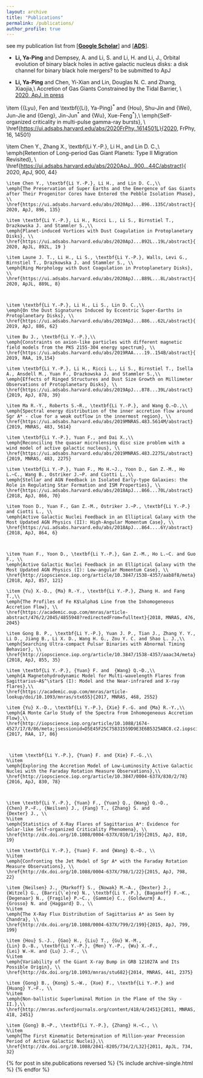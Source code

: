 ```yaml
---
layout: archive
title: "Publications"
permalink: /publications/
author_profile: true
---
```



see my publication list from [\[**Google Scholar**\]](https://scholar.google.com/citations?user=bGL6kUQAAAAJ&hl=en)
and [\[**ADS**\]](https://ui.adsabs.harvard.edu/user/libraries/PkFi6jPtRS-1GXEa9ugtGg).<br/>

* **Li, Ya-Ping** and Dempsey, A. and Li, S. and Li, H. and Li, J.,
    Orbital evolution of binary black holes in active galactic nucleus disks: a disk channel for binary black hole mergers? to be submitted to ApJ

* **Li, Ya-Ping** and Chen, Yi-Xian and Lin, Douglas N. C. and Zhang, Xiaojia,\\
    Accretion of Gas Giants Constrained by the Tidal Barrier, \\
    [2020, ApJ, in press](https://ui.adsabs.harvard.edu/abs/2020arXiv201102869L)

\item {{Lyu}, Fen and \textbf{{Li}, Ya-Ping}$^*$ and {Hou}, Shu-Jin and {Wei}, Jun-Jie and
         {Geng}, Jin-Jun$^*$ and {Wu}, Xue-Feng$^*$},\\
    \emph{Self-organized criticality in multi-pulse gamma-ray bursts}, \\
    \href{https://ui.adsabs.harvard.edu/abs/2020FrPhy..1614501L}{2020, FrPhy, 16, 14501}

\item Chen Y., Zhang X., \textbf{Li Y.-P.}, Li H., and Lin D. C.,\\
    \emph{Retention of Long-period Gas Giant Planets: Type II Migration Revisited}, \\
    \href{https://ui.adsabs.harvard.edu/abs/2020ApJ...900...44C/abstract}{ 2020, ApJ, 900, 44}
    
    \item Chen Y., \textbf{Li Y.-P.}, Li H., and Lin D. C.,\\
    \emph{The Preservation of Super Earths and the Emergence of Gas Giants after Their Progenitor Cores have Entered the Pebble Isolation Phase}, \\
    \href{https://ui.adsabs.harvard.edu/abs/2020ApJ...896..135C/abstract}{ 2020, ApJ, 896, 135}

    \item \textbf{Li Y.-P.}, Li H., Ricci L., Li S., Birnstiel T.,  Drazkowska J. and Stammler S.,\\
    \emph{Planet-induced Vortices with Dust Coagulation in Protoplanetary Disks}, \\
    \href{https://ui.adsabs.harvard.edu/abs/2020ApJ...892L..19L/abstract}{ 2020, ApJL, 892L, 19 }
    
    \item Laune J. T., Li H., Li S., \textbf{Li Y.-P.}, Walls, Levi G., Birnstiel T., Drazkowska J. and Stammler S., \\
    \emph{Ring Morphology with Dust Coagulation in Protoplanetary Disks}, \\
    \href{https://ui.adsabs.harvard.edu/abs/2020ApJ...889L...8L/abstract}{ 2020, ApJL, 889L, 8}

   

    \item \textbf{Li Y.-P.}, Li H., Li S., Lin D. C.,\\
    \emph{On the Dust Signatures Induced by Eccentric Super-Earths in Protoplanetary Disks}, \\
    \href{https://ui.adsabs.harvard.edu/abs/2019ApJ...886...62L/abstract}{ 2019, ApJ, 886, 62}
    
    \item Bu J., \textbf{Li Y.-P.},\\
    \emph{Constraints on axion-like particles with different magnetic field models from the PKS 2155-304 energy spectrum}, \\
    \href{https://ui.adsabs.harvard.edu/abs/2019RAA....19..154B/abstract}{ 2019, RAA, 19,154}

    \item \textbf{Li Y.-P.}, Li H., Ricci L., Li S., Birnstiel T., Isella A., Ansdell M., Yuan F., Drazkowska J. and Stammler S.,\\
    \emph{Effects of Ringed Structures and Dust Size Growth on Millimeter Observations of Protoplanetary Disks}, \\
    \href{https://ui.adsabs.harvard.edu/abs/2019ApJ...878...39L/abstract}{2019, ApJ, 878, 39}

    \item Ma R.-Y., Roberts S.~R., \textbf{Li Y.-P.}, and Wang Q.~D.,\\
    \emph{Spectral energy distribution of the inner accretion flow around Sgr A* - clue for a weak outflow in the innermost region}, \\
    \href{https://ui.adsabs.harvard.edu/abs/2019MNRAS.483.5614M/abstract}{2019, MNRAS, 483, 5614}

    \item \textbf{Li Y.-P.}, Yuan F., and Dai X.,\\
    \emph{Reconciling the quasar microlensing disc size problem with a wind model of active galactic nucleus}, \\
    \href{https://ui.adsabs.harvard.edu/abs/2019MNRAS.483.2275L/abstract}{2019, MNRAS, 483, 2275}

    \item \textbf{Li Y.-P.}, Yuan F., Mo H.~J., Yoon D., Gan Z.-M., Ho L.~C., Wang B., Ostriker J.~P. and Ciotti L.,\\
    \emph{Stellar and AGN Feedback in Isolated Early-type Galaxies: the Role in Regulating Star Formation and ISM Properties}, \\
    \href{https://ui.adsabs.harvard.edu/abs/2018ApJ...866...70L/abstract}{2018, ApJ, 866, 70}

    \item Yoon D., Yuan F., Gan Z.-M., Ostriker J.~P., \textbf{Li Y.-P.} and Ciotti L., \\
    \emph{Active Galactic Nuclei Feedback in an Elliptical Galaxy with the Most Updated AGN Physics (II): High-Angular Momentum Case}, \\
    \href{https://ui.adsabs.harvard.edu/abs/2018ApJ...864....6Y/abstract}{2018, ApJ, 864, 6}



    \item Yuan F., Yoon D., \textbf{Li Y.-P.}, Gan Z.-M., Ho L.~C. and Guo F., \\
    \emph{Active Galactic Nuclei Feedback in an Elliptical Galaxy with the Most Updated AGN Physics (I): Low-angular Momentum Case}, \\
    \href{http://iopscience.iop.org/article/10.3847/1538-4357/aab8f8/meta}{2018, ApJ, 857, 121}

    \item {Yu} X.-D., {Ma} R.-Y., \textbf{Li Y.-P.}, Zhang H. and Fang T.,\\
    \emph{The Profiles of Fe K$\alpha$ Line from the Inhomogeneous Accretion Flow}, \\
    \href{https://academic.oup.com/mnras/article-abstract/476/2/2045/4855948?redirectedFrom=fulltext}{2018, MNRAS, 476, 2045}

    \item Gong B. P., \textbf{Li Y.-P.}, Yuan J. P., Tian J., Zhang Y. Y., Li D., Jiang B., Li X. D., Wang H. G., Zou Y. C. and Shao L. J.,\\
    \emph{Searching Ultra-compact Pulsar Binaries with Abnormal Timing Behavior}, \\
    \href{http://iopscience.iop.org/article/10.3847/1538-4357/aaac34/meta}{2018, ApJ, 855, 35}

    \item \textbf{Li Y.-P.}, {Yuan} F. and  {Wang} Q.~D.,\\
    \emph{A Magnetohydrodynamic Model for Multi-wavelength Flares from Sagittarius~A$^\star$ (I): Model and the Near-infrared and X-ray flares},\\
    \href{https://academic.oup.com/mnras/article-lookup/doi/10.1093/mnras/stx655}{2017, MNRAS, 468, 2552}

    \item {Yu} X.-D., \textbf{Li Y.-P.}, {Xie} F.-G. and {Ma} R.-Y.,\\
    \emph{A Monte Carlo Study of the Spectra from Inhomogeneous Accretion Flow},\\
    \href{http://iopscience.iop.org/article/10.1088/1674-4527/17/8/86/meta;jsessionid=D5E45F25C75831559D9E3E6B5325ABC8.c2.iopscience.cld.iop.org}{2017, RAA, 17, 86}

    

     \item \textbf{Li Y.-P.}, {Yuan} F. and {Xie} F.-G.,\\
    %\item
    \emph{Exploring the Accretion Model of Low-Luminosity Active Galactic Nuclei with the Faraday Rotation Measure Observations},\\
    \href{http://iopscience.iop.org/article/10.3847/0004-637X/830/2/78}{2016, ApJ, 830, 78}



    \item \textbf{Li Y.-P.}, {Yuan} F., {Yuan} Q., {Wang} Q.~D.,
	{Chen} P.~F., {Neilsen} J., {Fang} T., {Zhang} S. and
	{Dexter} J., \\
    %\item
    \emph{Statistics of X-Ray Flares of Sagittarius A*: Evidence for Solar-like Self-organized Criticality Phenomena}, \\
    \href{http://dx.doi.org/10.1088/0004-637X/810/1/19}{2015, ApJ, 810, 19}

    \item \textbf{Li Y.-P.}, {Yuan} F. and {Wang} Q.~D., \\
    %\item
    \emph{Confronting the Jet Model of Sgr A* with the Faraday Rotation Measure Observations}, \\
    \href{http://dx.doi.org/10.1088/0004-637X/798/1/22}{2015, ApJ, 798, 22}

    \item {Neilsen} J., {Markoff} S., {Nowak} M.~A., {Dexter} J.,
	{Witzel} G., {Barri{\`e}re} N., \textbf{Li Y.-P.}, {Baganoff} F.~K.,
	{Degenaar} N., {Fragile} P.~C., {Gammie} C., {Goldwurm} A.,
	{Grosso} N. and {Haggard} D., \\
    %\item
    \emph{The X-Ray Flux Distribution of Sagittarius A* as Seen by Chandra}, \\
    \href{http://dx.doi.org/10.1088/0004-637X/799/2/199}{2015, ApJ, 799, 199}

    \item {Hou} S.-J., {Gao} H., {Liu} T., {Gu} W.-M.,
	{Lin} D.-B., \textbf{Li Y.-P.}, {Men} Y.-P., {Wu} X.-F.,
	{Lei} W.-H. and {Lu} J.-F., \\
    %\item
    \emph{Variability of the Giant X-ray Bump in GRB 121027A and Its Possible Origin}, \\
    \href{http://dx.doi.org/10.1093/mnras/stu682}{2014, MNRAS, 441, 2375}

    \item {Gong} B., {Kong} S.~W., {Xue} F., \textbf{Li Y.-P.} and
	{Huang} Y.~F., \\
    %\item
    \emph{Non-ballistic Superluminal Motion in the Plane of the Sky - II.},\\
    \href{http://mnras.oxfordjournals.org/content/418/4/2451}{2011, MNRAS, 418, 2451}

    \item {Gong} B.~P., \textbf{Li Y.-P.}, {Zhang} H.~C., \\
    %\item
    \emph{The First Kinematic Determination of Million-year Precession Period of Active Galactic Nuclei},\\
    \href{http://dx.doi.org/10.1088/2041-8205/734/2/L32}{2011, ApJL, 734, 32}
    

{% for post in site.publications reversed %}
  {% include archive-single.html %}
{% endfor %}


